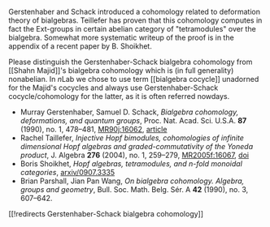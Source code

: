 Gerstenhaber and Schack introduced a cohomology related to deformation theory of bialgebras. Teillefer has proven that this cohomology computes in fact the Ext-groups in certain abelian category of "tetramodules" over the bialgebra. Somewhat more systematic writeup of the proof is in the appendix of a recent paper by B. Shoikhet. 

Please distinguish the Gerstenhaber-Schack bialgebra cohomology from [[Shahn Majid]]'s bialgebra cohomology which is (in full generality) nonabelian. In $n$Lab we chose to use term [[bialgebra cocycle]] unadorned for the Majid's cocycles and always use Gerstenhaber-Schack cocycle/cohomology for the latter, as it is often referred nowdays. 

* Murray Gerstenhaber, Samuel D. Schack, _Bialgebra cohomology, deformations, and quantum groups_,  Proc. Nat. Acad. Sci. U.S.A. __87__  (1990),  no. 1, 478&#8211;481,  [MR90j:16062](http://www.ams.org/mathscinet-getitem?mr=1031952), [article](http://www.ncbi.nlm.nih.gov/pmc/articles/PMC53287)
* Rachel Taillefer, _Injective Hopf bimodules, cohomologies of infinite dimensional Hopf algebras and graded-commutativity of the Yoneda product_, J. Algebra __276__ (2004), no. 1, 259&#8211;279, [MR2005f:16067](http://www.ams.org/mathscinet-getitem?mr=2054397), [doi](http://dx.doi.org/10.1016/j.jalgebra.2004.01.024) 
* Boris Shoikhet, _Hopf algebras, tetramodules, and $n$-fold monoidal categories_, [arxiv/0907.3335](http://arxiv.org/abs/0907.3335)
* Brian Parshall, Jian Pan Wang, _On bialgebra cohomology. Algebra, groups and geometry_,  Bull. Soc. Math. Belg. S&#233;r. A  __42__  (1990),  no. 3, 607&#8211;642. 

[[!redirects Gerstenhaber-Schack bialgebra cohomology]]